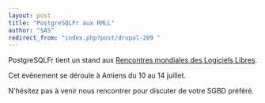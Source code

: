 ```yaml
---
layout: post
title: "PostgreSQLFr aux RMLL"
author: "SAS"
redirect_from: "index.php?post/drupal-209 "
---
```




<p>PostgreSQLFr tient un stand aux <a href="http://www.rmll.info/">Rencontres mondiales des Logiciels Libres</a>.</p>

<p>Cet évènement se déroule à Amiens du 10 au 14 juillet.</p>

<p>N'hésitez pas à venir nous rencontrer pour discuter de votre SGBD préféré.</p>